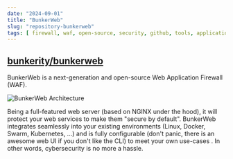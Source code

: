 ```yaml
---
date: "2024-09-01"
title: "BunkerWeb"
slug: "repository-bunkerweb"
tags: [ firewall, waf, open-source, security, github, tools, application ]
---
```




## [bunkerity/bunkerweb][1]

BunkerWeb is a next-generation and open-source Web Application Firewall (WAF).

![BunkerWeb Architecture][2]

Being a full-featured web server (based on NGINX under the hood), it will protect your web services to make them "secure by default". BunkerWeb integrates seamlessly into your existing environments (Linux, Docker, Swarm, Kubernetes, …) and is fully configurable (don't panic, there is an awesome web UI if you don't like the CLI) to meet your own use-cases . In other words, cybersecurity is no more a hassle.



   [1]: https://github.com/bunkerity/bunkerweb
   [2]: https://raw.githubusercontent.com/bunkerity/bunkerweb/v1.5.9/docs/assets/img/intro-overview.svg
